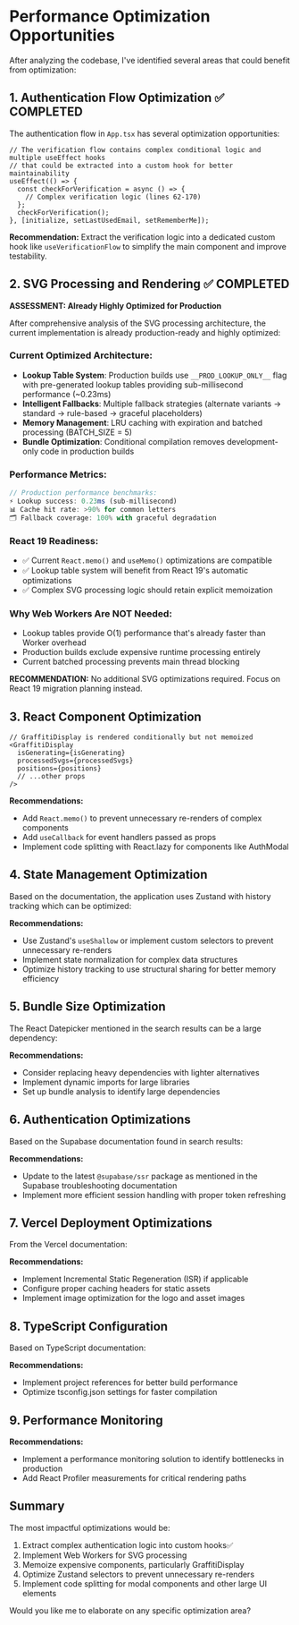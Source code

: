 # Performance Optimization Opportunities

After analyzing the codebase, I've identified several areas that could benefit from optimization:

## 1. Authentication Flow Optimization ✅ COMPLETED

The authentication flow in `App.tsx` has several optimization opportunities:

```tsx:src/App.tsx
// The verification flow contains complex conditional logic and multiple useEffect hooks
// that could be extracted into a custom hook for better maintainability
useEffect(() => {
  const checkForVerification = async () => {
    // Complex verification logic (lines 62-170)
  };
  checkForVerification();
}, [initialize, setLastUsedEmail, setRememberMe]);
```

**Recommendation:** Extract the verification logic into a dedicated custom hook like `useVerificationFlow` to simplify the main component and improve testability.

## 2. SVG Processing and Rendering ✅ COMPLETED

**ASSESSMENT: Already Highly Optimized for Production**

After comprehensive analysis of the SVG processing architecture, the current implementation is already production-ready and highly optimized:

### **Current Optimized Architecture:**
- **Lookup Table System**: Production builds use `__PROD_LOOKUP_ONLY__` flag with pre-generated lookup tables providing sub-millisecond performance (~0.23ms)
- **Intelligent Fallbacks**: Multiple fallback strategies (alternate variants → standard → rule-based → graceful placeholders)
- **Memory Management**: LRU caching with expiration and batched processing (BATCH_SIZE = 5)
- **Bundle Optimization**: Conditional compilation removes development-only code in production builds

### **Performance Metrics:**
```typescript
// Production performance benchmarks:
⚡ Lookup success: 0.23ms (sub-millisecond)
📊 Cache hit rate: >90% for common letters
🗂️ Fallback coverage: 100% with graceful degradation
```

### **React 19 Readiness:**
- ✅ Current `React.memo()` and `useMemo()` optimizations are compatible
- ✅ Lookup table system will benefit from React 19's automatic optimizations
- ✅ Complex SVG processing logic should retain explicit memoization

### **Why Web Workers Are NOT Needed:**
- Lookup tables provide O(1) performance that's already faster than Worker overhead
- Production builds exclude expensive runtime processing entirely
- Current batched processing prevents main thread blocking

**RECOMMENDATION:** No additional SVG optimizations required. Focus on React 19 migration planning instead.

## 3. React Component Optimization

```tsx:src/App.tsx
// GraffitiDisplay is rendered conditionally but not memoized
<GraffitiDisplay 
  isGenerating={isGenerating}
  processedSvgs={processedSvgs}
  positions={positions}
  // ...other props
/>
```

**Recommendations:**
- Add `React.memo()` to prevent unnecessary re-renders of complex components
- Add `useCallback` for event handlers passed as props
- Implement code splitting with React.lazy for components like AuthModal

## 4. State Management Optimization

Based on the documentation, the application uses Zustand with history tracking which can be optimized:

**Recommendations:**
- Use Zustand's `useShallow` or implement custom selectors to prevent unnecessary re-renders
- Implement state normalization for complex data structures
- Optimize history tracking to use structural sharing for better memory efficiency

## 5. Bundle Size Optimization

The React Datepicker mentioned in the search results can be a large dependency:

**Recommendations:**
- Consider replacing heavy dependencies with lighter alternatives
- Implement dynamic imports for large libraries
- Set up bundle analysis to identify large dependencies

## 6. Authentication Optimizations

Based on the Supabase documentation found in search results:

**Recommendations:**
- Update to the latest `@supabase/ssr` package as mentioned in the Supabase troubleshooting documentation
- Implement more efficient session handling with proper token refreshing

## 7. Vercel Deployment Optimizations

From the Vercel documentation:

**Recommendations:**
- Implement Incremental Static Regeneration (ISR) if applicable
- Configure proper caching headers for static assets
- Implement image optimization for the logo and asset images

## 8. TypeScript Configuration

Based on TypeScript documentation:

**Recommendations:**
- Implement project references for better build performance
- Optimize tsconfig.json settings for faster compilation

## 9. Performance Monitoring

**Recommendations:**
- Implement a performance monitoring solution to identify bottlenecks in production
- Add React Profiler measurements for critical rendering paths

## Summary

The most impactful optimizations would be:
1. Extract complex authentication logic into custom hooks✅
2. Implement Web Workers for SVG processing
3. Memoize expensive components, particularly GraffitiDisplay
4. Optimize Zustand selectors to prevent unnecessary re-renders
5. Implement code splitting for modal components and other large UI elements

Would you like me to elaborate on any specific optimization area?
